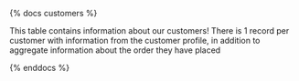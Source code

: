 {% docs customers %}

This table contains information about our customers! There is 1 record per customer with information from the customer profile, in addition to aggregate information about the order they have placed

{% enddocs %}
